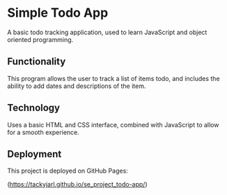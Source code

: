 # Simple Todo App

A basic todo tracking application, used to learn JavaScript and object oriented programming.

## Functionality

This program allows the user to track a list of items todo, and includes the ability to add dates and descriptions of the item.

## Technology

Uses a basic HTML and CSS interface, combined with JavaScript to allow for a smooth experience.

## Deployment

This project is deployed on GitHub Pages:

(https://tackyjarl.github.io/se_project_todo-app/)

